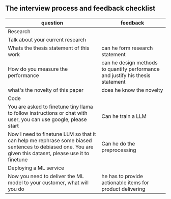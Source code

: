 ## The interview process and feedback checklist


| question                                                                                                                                                | feedback                                                                       |
|---------------------------------------------------------------------------------------------------------------------------------------------------------|--------------------------------------------------------------------------------|
| Research                                                                                                                                                |                                                                                |
| Talk about your current research                                                                                                                        |                                                                                |
| Whats the thesis statement of this work                                                                                                                 | can he form research statement                                                 |
| How do you measure the performance                                                                                                                      | can he design methods to quantify performance and justify his thesis statement |
| what's the novelty of this paper                                                                                                                        | does he know the novelty                                                       |
| Code                                                                                                                                                    |                                                                                |
| You are asked to finetune tiny llama to follow instructions or chat with user, you can use google, please start                                         | Can he train a LLM                                                             |
| Now I need to finetune LLM so that it can help me rephrase some biased sentences to debiased one. You are given this dataset, please use it to finetune | Can he do the preprocessing                                                    |
| Deploying a ML service                                                                                                                                  |                                                                                |
| Now you need to deliver the ML model to your customer, what will you do                                                                                 | he has to provide actionable items for product delivering                      |
